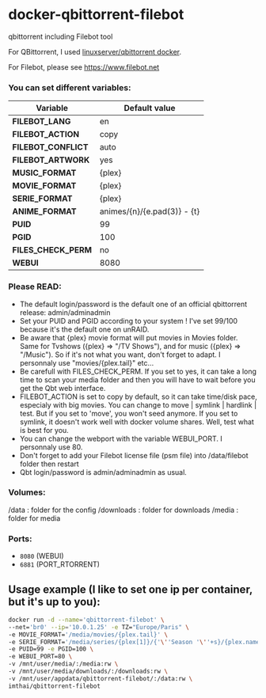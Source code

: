 # docker-qbittorrent-filebot
qbittorrent including Filebot tool

For QBittorrent, I used [linuxserver/qbittorrent docker](https://hub.docker.com/r/linuxserver/qbittorrent).

For Filebot, please see https://www.filebot.net


### You can set different variables:

| Variable |  Default value |
| -------- |  ------------- |
| **FILEBOT_LANG** | en
| **FILEBOT_ACTION** | copy
| **FILEBOT_CONFLICT** | auto
| **FILEBOT_ARTWORK** | yes
| **MUSIC_FORMAT** | {plex}
| **MOVIE_FORMAT** | {plex}
| **SERIE_FORMAT** | {plex}
| **ANIME_FORMAT** | animes/{n}/{e.pad(3)} - {t}
| **PUID** | 99
| **PGID** | 100
| **FILES_CHECK_PERM** | no
| **WEBUI** | 8080

### Please READ:
* The default login/password is the default one of an official qbittorrent release: admin/adminadmin
* Set your PUID and PGID according to your system ! I've set 99/100 because it's the default one on unRAID.
* Be aware that {plex} movie format will put movies in Movies folder. Same for Tvshows ({plex} => "/TV Shows"), and for music ({plex} => "/Music"). So if it's not what you want, don't forget to adapt. I personnaly use "movies/{plex.tail}" etc...
* Be carefull with FILES_CHECK_PERM. If you set to yes, it can take a long time to scan your media folder and then you will have to wait before you get the Qbt web interface.
* FILEBOT_ACTION is set to copy by default, so it can take time/disk pace, especialy with big movies. You can change to move | symlink | hardlink | test. But if you set to 'move', you won't seed anymore. If you set to symlink, it doesn't work well with docker volume shares. Well, test what is best for you.
* You can change the webport with the variable WEBUI_PORT. I personnaly use 80.
* Don't forget to add your Filebot license file (psm file) into /data/filebot folder then restart
* Qbt login/password is admin/adminadmin as usual.

### Volumes:

/data : folder for the config
/downloads : folder for downloads
/media : folder for media

### Ports:

 - `8080` (WEBUI)
 - `6881` (PORT_RTORRENT)

## Usage example (I like to set one ip per container, but it's up to you):
```sh
docker run -d --name='qbittorrent-filebot' \
--net='br0' --ip='10.0.1.25' -e TZ="Europe/Paris" \
-e MOVIE_FORMAT='/media/movies/{plex.tail}' \
-e SERIE_FORMAT='/media/series/{plex[1]}/{'\''Season '\''+s}/{plex.name}' \
-e PUID=99 -e PGID=100 \
-e WEBUI_PORT=80 \
-v /mnt/user/media/:/media:rw \
-v /mnt/user/media/downloads/:/downloads:rw \
-v /mnt/user/appdata/qbittorrent-filebot/:/data:rw \
imthai/qbittorrent-filebot
```


